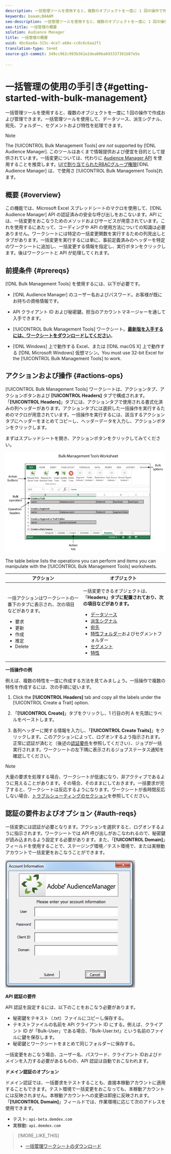 ```yaml
---
description: 一括管理ツールを使用すると、複数のオブジェクトを一度に 1 回の操作で作成および管理できます。一括管理ツールを使用して、データソース、派生シグナル、宛先、フォルダー、セグメントおよび特性を処理できます。
keywords: baaam;BAAAM
seo-description: 一括管理ツールを使用すると、複数のオブジェクトを一度に 1 回の操作で作成および管理できます。一括管理ツールを使用して、データソース、派生シグナル、宛先、フォルダー、セグメントおよび特性を処理できます。
seo-title: 一括管理の概要
solution: Audience Manager
title: 一括管理の概要
uuid: 4bc6ae0a-315c-4ce7-a68e-cc0c6c6aa2f1
translation-type: tm+mt
source-git-commit: 349cc962c993b361e2dea00ba693337391b87e5e

---
```



# 一括管理の使用の手引き{#getting-started-with-bulk-management}

一括管理ツールを使用すると、複数のオブジェクトを一度に 1 回の操作で作成および管理できます。一括管理ツールを使用して、データソース、派生シグナル、宛先、フォルダー、セグメントおよび特性を処理できます。

<!-- 

c_bulk_start.xml

 -->

>[!NOTE]
>
>The [!UICONTROL Bulk Management Tools] *are not* supported by [!DNL Audience Manager]. このツールはあくまで情報提供および便宜を目的として提供されています。一括変更については、代わりに [Audience Manager API](../../api/rest-api-main/aam-api-getting-started.md) を使用することを推奨します。[UIで割り当てられたRBACグループ権限](../../features/administration/administration-overview.md)[!DNL Audience Manager] は、で使用さ [!UICONTROL Bulk Management Tools]れます。

## 概要 {#overview}

この機能では、Microsoft Excel スプレッドシートのマクロを使用して、[!DNL Audience Manager] API の認証済みの安全な呼び出しをおこないます。API には、一括変更をおこなうためのメソッドおよびサービスが用意されています。これを使用するにあたって、コーディングや API の使用方法についての知識は必要ありません。ワークシートには特定の一括変更関数を実行するための列見出しとタブがあります。一括変更を実行するには単に、事前定義済みのヘッダーを特定のワークシートに追加し、一括変更する情報を指定し、実行ボタンをクリックします。後はワークシートと API が処理してくれます。

## 前提条件 {#prereqs}

[!DNL Bulk Management Tools] を使用するには、以下が必要です。

* [!DNL Audience Manager] のユーザー名およびパスワード。お客様が既にお持ちの資格情報です。
* API クライアント ID および秘密鍵。担当のアカウントマネージャーを通して入手できます。
* [!UICONTROL Bulk Management Tools] ワークシート。**[最新版を入手するには、ワークシートをダウンロードしてください](assets/BAAAM_August_2018.xlsm)**。

* [!DNL Windows] 上で動作する Excel、または [!DNL macOS X] 上で動作する [!DNL Microsoft Windows] 仮想マシン。You must use 32-bit Excel for the [!UICONTROL Bulk Management Tools] to work.

## アクションおよび操作 {#actions-ops}

[!UICONTROL Bulk Management Tools] ワークシートは、アクションタブ、アクションボタンおよび **[!UICONTROL Headers]** タブで構成されます。「**[!UICONTROL Headers]**」タブには、アクションタブで使用される書式化済みの列ヘッダーがあります。アクションタブには選択した一括操作を実行するためのマクロが用意されています。一括操作を実行するには、該当するアクションタブにヘッダーをまとめてコピーし、ヘッダーデータを入力し、アクションボタンをクリックします。

まずはスプレッドシートを開き、アクションボタンをクリックしてみてください。

![](assets/bamwrkbk.png)

The table below lists the operations you can perform and items you can manipulate with the [!UICONTROL Bulk Management Tools] worksheets.

<table id="table_B9B3E09B692E42BAA52FB32C18B00709"> 
 <thead> 
  <tr> 
   <th colname="col1" class="entry"> アクション </th> 
   <th colname="col2" class="entry"> オブジェクト </th> 
  </tr> 
 </thead>
 <tbody> 
  <tr> 
   <td colname="col1"> <p>一括アクションはワークシートの一番下のタブに表示され、次の項目などがあります。 </p> <p> 
     <ul id="ul_49F46B9E00C045D29E40258EB7BDCFBB"> 
      <li id="li_193C41EA19EF4D738FBA037D2BF9B05C">要求 </li> 
      <li id="li_5BE2E13D839F4958AAA5C01B7EFC5096">更新 </li> 
      <li id="li_4CCCC739795945DF8C89787F9A67EB88">作成 </li> 
      <li id="li_C7D36D2BDF0448CEAF3A5EABE41038E8">推定 </li> 
      <li id="li_07A3E94326124A3092362D9896EB7732">Delete </li> 
     </ul> </p> </td> 
   <td colname="col2"> <p>一括変更できるオブジェクトは、「<b><span class="uicontrol">Headers</span>」タブに配置されており、次の項目などがあります。</b> </p> <p> 
     <ul id="ul_A7A96F2B1B63430B9A1E1184AC5FA8F2"> 
      <li id="li_E3D9E2E190B04BE685337AC6140C371C"> <a href="../../features/datasources-list-and-settings.md#data-sources-list-and-settings"> データソース</a> </li> 
      <li id="li_B645385E40684FA28770913EAF18CB2C"> <a href="../../features/derived-signals.md"> 派生シグナル</a> </li> 
      <li id="li_9059F8C4A41A410899BDEFC76D3F5949"> <a href="../../features/destinations/destinations.md"> 宛先</a> </li> 
      <li id="li_BB5A445150754E53AA38C78461326932"> <a href="../../features/traits/trait-storage.md#trait-storage"> 特性フォルダー</a>およびセグメントフォルダー </li> 
      <li id="li_7A27DBF64E0945CF8AE8C96E8C6EDA09"> <a href="../../features/segments/segments-purpose.md"> セグメント</a> </li> 
      <li id="li_A4640A34930040DEA8555EAF0AE2A702"> <a href="../../features/traits/trait-details-page.md"> 特性</a> </li> 
     </ul> </p> </td> 
  </tr> 
 </tbody> 
</table>

**一括操作の例**

例えば、複数の特性を一度に作成する方法を見てみましょう。一括操作で複数の特性を作成するには、次の手順に従います。

1. Click the **[!UICONTROL Headers]** tab and copy all the labels under the [!UICONTROL Create a Trait] option.

2. 「**[!UICONTROL Create]**」タブをクリックし、1 行目の列 A を先頭にラベルをペーストします。
3. 各列ヘッダーに関する情報を入力し、「**[!UICONTROL Create Traits]**」をクリックします。このアクションによって、ログオンするよう指示されます。正常に認証が済むと（後述の[認証要件](../../reference/bulk-management-tools/bulk-management-intro.md#auth-reqs)を参照してください）、ジョブが一括実行されます。ワークシートの左下隅に表示されるジョブステータス通知を確認してください。

>[!NOTE]
>
>大量の要求を処理する場合、ワークシートが低速になり、非アクティブであるように見えることがあります。その場合、そのままにしておきます。一括要求が完了すると、ワークシートは反応するようになります。ワークシートが長時間反応しない場合、[トラブルシューティングのセクション](../../reference/bulk-management-tools/bulk-troubleshooting.md)を参照してください。

## 認証の要件およびオプション {#auth-reqs}

一括変更には認証が必要となります。アクションを選択すると、ログオンするように指示されます。ワークシートでは API 呼び出しがおこなわれるので、秘密鍵が読み込まれるよう設定する必要があります。また、「**[!UICONTROL Domain]**」フィールドを使用することで、ステージング環境／テスト環境で、または実稼動アカウントで一括変更をおこなうことができます。

![](assets/bamauth.png)

**API 認証の要件**

API 認証を設定するには、以下のことをおこなう必要があります。

* 秘密鍵をテキスト（.txt）ファイルにコピーし保存する。
* テキストファイルの名前を API クライアント ID にする。例えば、クライアント ID が「Bulk-User」である場合、「Bulk-User.txt」という名前のファイルに鍵を保存します。
* 秘密鍵とワークシートをまとめて同じフォルダーに保存する。

一括変更をおこなう場合、ユーザー名、パスワード、クライアント IDおよびドメインを入力する必要があるものの、API 認証は自動でおこなわれます。

**ドメイン認証のオプション**

ドメイン認証では、一括要求をテストすることも、直接本稼動アカウントに適用することもできます。テスト環境で一括変更をおこなっても、本稼動アカウントには反映されません。本稼動アカウントへの変更は即座に反映されます。「**[!UICONTROL Domain]**」フィールドでは、作業環境に応じて次のアドレスを使用できます。

* テスト: `api-beta.demdex.com`
* 実稼動: `api.demdex.com`

>[!MORE_LIKE_THIS]
>
>* [一括管理ワークシートのダウンロード](assets/BAAAM_August_2018.xlsm)

